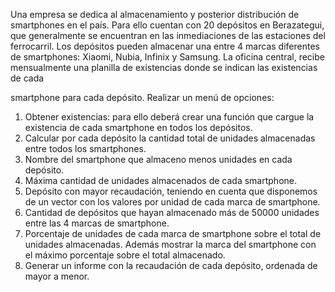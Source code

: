 Una empresa se dedica al almacenamiento y posterior distribución de smartphones en el país. Para ello cuentan con 20 depósitos en Berazategui, que generalmente se encuentran en
las inmediaciones de las estaciones del ferrocarril.
Los depósitos pueden almacenar una entre 4 marcas diferentes de smartphones: Xiaomi, Nubia, Infinix y
Samsung.
La oficina central, recibe mensualmente una planilla de existencias donde se indican las
existencias de cada 

smartphone para cada depósito.
Realizar un menú de opciones:

1. Obtener existencias: para ello deberá crear una función que cargue la existencia de
cada smartphone en todos los depósitos.
2. Calcular por cada depósito la cantidad total de unidades almacenadas entre todos los smartphones.
3. Nombre del smartphone  que almaceno menos unidades en cada depósito.
4. Máxima cantidad de unidades almacenados de cada smartphone.
5. Depósito con mayor recaudación, teniendo en cuenta que disponemos de un vector
con los valores por unidad de cada marca de smartphone.
6. Cantidad de depósitos que hayan almacenado más de 50000 unidades entre las 4 marcas de smartphone.
7. Porcentaje de unidades de cada  marca de smartphone sobre el total de unidades almacenadas. Además mostrar la marca del smartphone con el máximo porcentaje sobre el total almacenado.
8. Generar un informe con la recaudación de cada depósito, ordenada de mayor a
menor.
